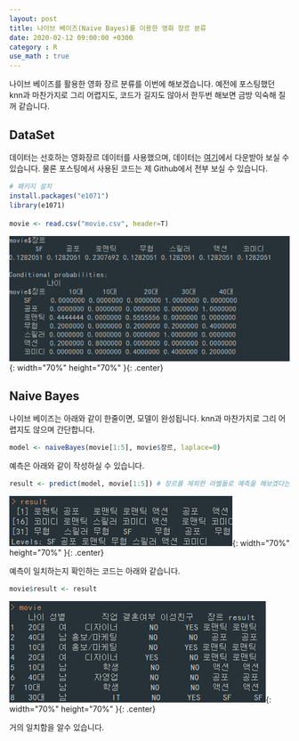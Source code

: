 ```yaml
---
layout: post
title: 나이브 베이즈(Naive Bayes)를 이용한 영화 장르 분류
date: 2020-02-12 09:00:00 +0300
category : R
use_math : true
---
```


나이브 베이즈를 활용한 영화 장르 분류를 이번에 해보겠습니다. 예전에 포스팅했던 knn과 마찬가지로 그리 어렵지도, 코드가 길지도 않아서 한두번 해보면 금방 익숙해 질꺼 같습니다.

## DataSet

데이터는 선호하는 영화장르 데이터를 사용했으며, 데이터는 [여기](https://github.com/KEJdev/DataSet/tree/master/DataSet)에서 다운받아 보실 수 있습니다. 물론 포스팅에서 사용된 코드는 제 Github에서 전부 보실 수 있습니다.

```r
# 패키지 설치 
install.packages("e1071")
library(e1071)

movie <- read.csv("movie.csv", header=T)
```

![NB2](/public/img/NB2.png){: width="70%" height="70%" }{: .center}

## Naive Bayes

나이브 베이즈는 아래와 같이 한줄이면, 모델이 완성됩니다. knn과 마찬가지로 그리 어렵지도 않으며 간단합니다.

```r
model <- naiveBayes(movie[1:5], movie$장르, laplace=0)
```

예측은 아래와 같이 작성하실 수 있습니다.

```r
result <- predict(model, movie[1:5]) # 장르를 제외한 라벨들로 예측을 해보겠다는 코드
```

![NB3](/public/img/NB3.png){: width="70%" height="70%" }{: .center}

예측이 일치하는지 확인하는 코드는 아래와 같습니다.

```r
movie$result <- result
```
![NB4](/public/img/NB4.png){: width="70%" height="70%" }{: .center}

거의 일치함을 알수 있습니다.

